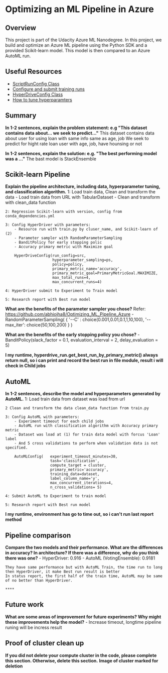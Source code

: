 # Optimizing an ML Pipeline in Azure

## Overview
This project is part of the Udacity Azure ML Nanodegree.
In this project, we build and optimize an Azure ML pipeline using the Python SDK and a provided Scikit-learn model.
This model is then compared to an Azure AutoML run.

## Useful Resources
- [ScriptRunConfig Class](https://docs.microsoft.com/en-us/python/api/azureml-core/azureml.core.scriptrunconfig?view=azure-ml-py)
- [Configure and submit training runs](https://docs.microsoft.com/en-us/azure/machine-learning/how-to-set-up-training-targets)
- [HyperDriveConfig Class](https://docs.microsoft.com/en-us/python/api/azureml-train-core/azureml.train.hyperdrive.hyperdriveconfig?view=azure-ml-py)
- [How to tune hyperparamters](https://docs.microsoft.com/en-us/azure/machine-learning/how-to-tune-hyperparameters)


## Summary
**In 1-2 sentences, explain the problem statement: e.g "This dataset contains data about... we seek to predict..."**
    This dataset contains data about user for using loan with same info same as age, job
    We seek to predict for hight rate loan user with age, job, have hounsing or not

**In 1-2 sentences, explain the solution: e.g. "The best performing model was a ..."**
    The bast model is StackEnsemble
## Scikit-learn Pipeline
**Explain the pipeline architecture, including data, hyperparameter tuning, and classification algorithm.**
    1: Load train data, Clean and transform the data
        - Load train data from URL with TabularDataset
        - Clean and transform with clean_data function
    
    2: Regression Scikit-learn with version, config from conda_dependencies.yml
    
    3: Config HyperDriver with parameters:
        - Resource run with train.py by cluser_name, and Scikit-learn of (2)
        - Parameter sampler with RandomParameterSampling
        - BanditPolicy for early stopping polic
        - Accuracy primary metric with Maximize goal
        
        HyperDriveConfig(run_config=src,
                         hyperparameter_sampling=ps,
                         policy=policy,
                         primary_metric_name='accuracy',
                         primary_metric_goal=PrimaryMetricGoal.MAXIMIZE,
                         max_total_runs=4,
                         max_concurrent_runs=4)
        
    4: HyperDriver submit to Experiment to Train model
    
    5: Research report with Best run model

**What are the benefits of the parameter sampler you chose?**
    Refer: https://github.com/abhiojha8/Optimizing_ML_Pipeline_Azure
    - RandomParameterSampling(
        {
            '--C' : choice(0.001,0.01,0.1,1,10,100),
            '--max_iter': choice(50,100,200)
        }
    )

**What are the benefits of the early stopping policy you chose?**
    - BanditPolicy(slack_factor = 0.1, evaluation_interval = 2, delay_evaluation = 5)

**I my runtime, hyperdrive_run.get_best_run_by_primary_metric() always return null, so i can print and record the best run in file module, result i will check in Child jobs**

## AutoML
**In 1-2 sentences, describe the model and hyperparameters generated by AutoML.**
    1: Load train data from dataset was load from url
    
    2 Clean and transform the data clean_data function from train.py
    
    3: Config AutoML with parameters:
        - Experiment timeout for each child jobs
        - AutoML run with classification algorithm with Accuracy primary metric
        - Dataset was load at (1) for train data model with forcus 'Loan' label
        - And 5 cross validations to perform when validation data is not specified.
        
        AutoMLConfig(   experiment_timeout_minutes=30,
                        task='classification',
                        compute_target = cluster,
                        primary_metric='accuracy',
                        training_data=dataset,
                        label_column_name='y',
                        max_concurrent_iterations=4,
                        n_cross_validations= 5)
        
    4: Submit AutoML to Experiment to train model
    
    5: Research report with Best run model
    
**I my runtime, environment has go to time out, so i can't run last report method**
## Pipeline comparison
**Compare the two models and their performance. What are the differences in accuracy? In architecture? If there was a difference, why do you think there was one?**
    - HyperDriver:  0.916
    - AutoML (VotingEnsemble):  0.9181
    
    They have same performance but with AutoML Train, the time run to long then HyperDriver, it make Best run result is better
    In status report, the first half of the train time, AutoML may be same of no better than HyperDriver.
    
    ****
    
## Future work
**What are some areas of improvement for future experiments? Why might these improvements help the model?**
    - Increase timeout, longtime pipeline runing will be incress result

## Proof of cluster clean up
**If you did not delete your compute cluster in the code, please complete this section. Otherwise, delete this section.**
**Image of cluster marked for deletion**
